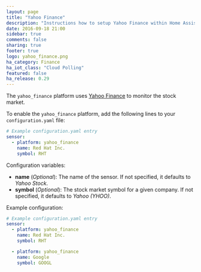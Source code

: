 ```yaml
---
layout: page
title: "Yahoo Finance"
description: "Instructions how to setup Yahoo Finance within Home Assistant."
date: 2016-09-18 21:00
sidebar: true
comments: false
sharing: true
footer: true
logo: yahoo_finance.png
ha_category: Finance
ha_iot_class: "Cloud Polling"
featured: false
ha_release: 0.29
---
```


The `yahoo_finance` platform uses [Yahoo Finance](https://finance.yahoo.com/) to monitor the stock market.

To enable the `yahoo_finance` platform, add the following lines to your `configuration.yaml` file:

```yaml
# Example configuration.yaml entry
sensor:
  - platform: yahoo_finance
    name: Red Hat Inc.
    symbol: RHT
```

Configuration variables:

- **name** (*Optional*): The name of the sensor. If not specified, it defaults to *Yahoo Stock*.
- **symbol** (*Optional*): The stock market symbol for a given company. If not specified, it defaults to *Yahoo (YHOO)*.

Example configuration:

```yaml
# Example configuration.yaml entry
sensor:
  - platform: yahoo_finance
    name: Red Hat Inc.
    symbol: RHT

  - platform: yahoo_finance
    name: Google
    symbol: GOOGL
```
